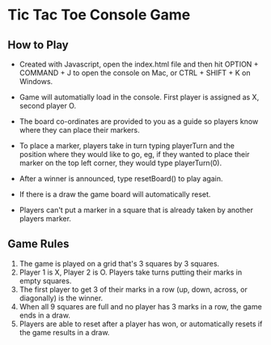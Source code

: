 # Tic Tac Toe Console Game #

How to Play 
-----------

* Created with Javascript, open the index.html file and then hit OPTION + COMMAND + J to open the console on Mac, or CTRL + SHIFT + K on Windows. 

* Game will automatially load in the console. First player is assigned as X, second player O. 

* The board co-ordinates are provided to you as a guide so players know where they can place their markers. 

* To place a marker, players take in turn typing playerTurn and the position where they would like to go, eg, if they wanted to place their marker on the top left corner, they would type playerTurn(0). 

* After a winner is announced, type resetBoard() to play again.

* If there is a draw the game board will automatically reset.

* Players can't put a marker in a square that is already taken by another players marker.

Game Rules
---------

1. The game is played on a grid that's 3 squares by 3 squares.
2. Player 1 is X, Player 2 is O. Players take turns putting their marks in empty squares.
3. The first player to get 3 of their marks in a row (up, down, across, or diagonally) is the winner.
4. When all 9 squares are full and no player has 3 marks in a row, the game ends in a draw.
5. Players are able to reset after a player has won, or automatically resets if the game results in a draw.






